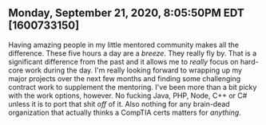 ## Monday, September 21, 2020, 8:05:50PM EDT [1600733150]

Having amazing people in my little mentored community makes all the
difference. These five hours a day are a *breeze*. They really fly by.
That is a significant difference from the past and it allows me to
*really* focus on hard-core work during the day. I'm really looking
forward to wrapping up my major projects over the next few months and
finding some challenging contract work to supplement the mentoring. I've
been more than a bit picky with the work options, however. No fucking
Java, PHP, Node, C++ or C# unless it is to port that shit *off* of it.
Also nothing for any brain-dead organization that actually thinks a
CompTIA certs matters for *anything*. 

